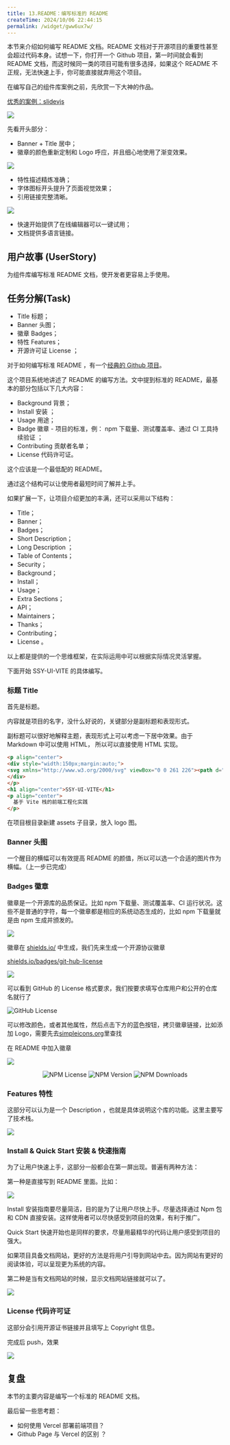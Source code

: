 ```yaml
---
title: 13.README：编写标准的 README
createTime: 2024/10/06 22:44:15
permalink: /widget/gww6ux7w/
---
```


本节来介绍如何编写 README 文档。README 文档对于开源项目的重要性甚至会超过代码本身。试想一下，你打开一个 Github 项目，第一时间就会看到 README 文档，而这时候同一类的项目可能有很多选择，如果这个 README 不正规，无法快速上手，你可能直接就弃用这个项目。

在编写自己的组件库案例之前，先欣赏一下大神的作品。

[优秀的案例：slidevjs](https://github.com/slidevjs/slidev)

![](./FILES/14.md/47441ec5.png)

先看开头部分：

- Banner + Title 居中；
- 徽章的颜色重新定制和 Logo 呼应，并且细心地使用了渐变效果。

![](./FILES/14.md/778e42a8.png)

- 特性描述精炼准确；
- 字体图标开头提升了页面视觉效果；
- 引用链接完整清晰。

![](./FILES/14.md/482246a6.png)

- 快速开始提供了在线编辑器可以一键试用；
- 文档提供多语言链接。

## 用户故事 (UserStory)

为组件库编写标准 README 文档，使开发者更容易上手使用。

## 任务分解(Task)

- Title 标题；
- Banner 头图；
- 徽章 Badges；
- 特性 Features；
- 开源许可证 License ；

对于如何编写标准 README ，有一个[经典的 Github 项目](https://github.com/RichardLitt/standard-readme)。

这个项目系统地讲述了 README 的编写方法。文中提到标准的 README，最基本的部分包括以下几大内容：

- Background 背景；
- Install 安装 ；
- Usage 用途；
- Badge 徽章 - 项目的标准，例： npm 下载量、测试覆盖率、通过 CI 工具持续验证 ；
- Contributing 贡献者名单；
- License 代码许可证。

这个应该是一个最低配的 README。

通过这个结构可以让使用者最短时间了解并上手。

如果扩展一下，让项目介绍更加的丰满，还可以采用以下结构：

- Title；
- Banner；
- Badges；
- Short Description；
- Long Description ；
- Table of Contents；
- Security；
- Background；
- Install；
- Usage；
- Extra Sections；
- API；
- Maintainers；
- Thanks；
- Contributing；
- License 。

以上都是提供的一个思维框架，在实际运用中可以根据实际情况灵活掌握。

下面开始 SSY-UI-VITE 的具体编写。

### 标题 Title

首先是标题。

内容就是项目的名字，没什么好说的，关键部分是副标题和表现形式。

副标题可以很好地解释主题，表现形式上可以考虑一下居中效果。由于 Markdown 中可以使用 HTML， 所以可以直接使用 HTML 实现。

```markdown
<p align="center">
<div style="width:150px;margin:auto;">
<svg xmlns="http://www.w3.org/2000/svg" viewBox="0 0 261 226"><path d="M161.096.001l-30.225 52.351L100.647.001H-.005l130.877 226.688L261.749.001z" fill="#41b883"/><path d="M161.096.001l-30.225 52.351L100.647.001H52.346l78.526 136.01L209.398.001z" fill="#34495e"/></svg>
</div>
</p>
<h1 align="center">SSY-UI-VITE</h1>
<p align="center">
  基于 Vite 栈的前端工程化实践 
</p>
```

在项目根目录新建 assets 子目录，放入 logo 图。

### Banner 头图

一个醒目的横幅可以有效提高 README 的颜值，所以可以选一个合适的图片作为横幅。（上一步已完成）

### Badges 徽章

徽章是一个开源库的品质保证。比如 npm 下载量、测试覆盖率、CI 运行状况。这些不是普通的字符，每一个徽章都是相应的系统动态生成的，比如 npm 下载量就是由 npm 生成并颁发的。

![](./FILES/14.md/5c7ea102.png)

徽章在 [shields.io/](https://shields.io/) 中生成，我们先来生成一个开源协议徽章

[shields.io/badges/git-hub-license](https://shields.io/badges/git-hub-license)

![](https://cdn.jsdelivr.net/gh/w4ng3/wiki-image@main/img/202410171549683.png)

可以看到 GitHub 的 License 格式要求，我们按要求填写仓库用户和公开的仓库名就行了

<img alt="GitHub License" src="https://img.shields.io/github/license/RichardLitt/standard-readme">

可以修改颜色，或者其他属性，然后点击下方的蓝色按钮，拷贝徽章链接，比如添加 Logo，需要先去[simpleicons.org](https://simpleicons.org/?q=github)里查找

在 README 中加入徽章

![](./FILES/14.md/3c858fa7.png)

<center>
<img alt="NPM License" src="https://img.shields.io/npm/l/@w4ng3/invis-ui?logo=npm">
<img alt="NPM Version" src="https://img.shields.io/npm/v/@w4ng3/invis-ui?logo=npm">
<img alt="NPM Downloads" src="https://img.shields.io/npm/dw/%40w4ng3%2Finvis-ui?logo=pnpm">
</center>

### Features 特性

这部分可以认为是一个 Description ，也就是具体说明这个库的功能。这里主要写了技术栈。

![](./FILES/14.md/945ed432.png)

### Install & Quick Start 安装 & 快速指南

为了让用户快速上手，这部分一般都会在第一屏出现。普遍有两种方法：

第一种是直接写到 README 里面。比如：

![](./FILES/14.md/288fd442.png)

Install 安装指南要尽量简洁，目的是为了让用户尽快上手。尽量选择通过 Npm 包和 CDN 直接安装。这样使用者可以尽快感受到项目的效果，有利于推广。

Quick Start 快速开始也是同样的要求，尽量用最精华的代码让用户感受到项目的强大。

如果项目具备文档网站，更好的方法是将用户引导到网站中去。因为网站有更好的阅读体验，可以呈现更为系统的内容。

第二种是当有文档网站的时候，显示文档网站链接就可以了。

![](./FILES/14.md/745a970a.png)

### License 代码许可证

这部分会引用开源证书链接并且填写上 Copyright 信息。

完成后 push，效果

![](./FILES/14.md/bd2b9e09.png)

## 复盘

本节的主要内容是编写一个标准的 README 文档。

最后留一些思考题：

- 如何使用 Vercel 部署前端项目？
- Github Page 与 Vercel 的区别 ？
